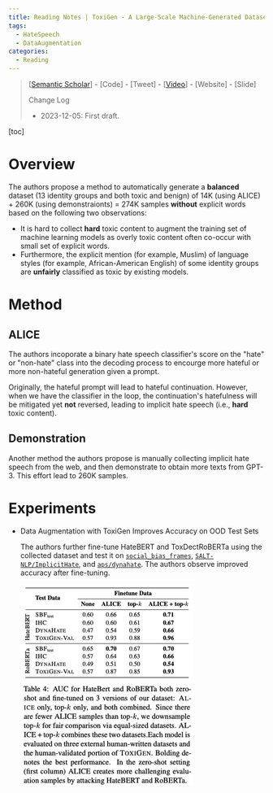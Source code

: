 ```yaml
---
title: Reading Notes | ToxiGen - A Large-Scale Machine-Generated Dataset for Adversarial and Implicit Hate Speech Detection
tags:
  - HateSpeech
  - DataAugmentation
categories:
  - Reading
---
```


> [[Semantic Scholar](https://www.semanticscholar.org/paper/ToxiGen%3A-A-Large-Scale-Machine-Generated-Dataset-Hartvigsen-Gabriel/382ba0c4452aab6ecdaf8a62d567bb3c4684e4f0)] - [Code] - [Tweet] - [[Video](https://aclanthology.org/2022.acl-long.234.mp4)] - [Website] - [Slide]
>
> Change Log
>
> -   2023-12-05: First draft.

[toc]

# Overview

The authors propose a method to automatically generate a **balanced** dataset (13 identity groups and both toxic and benign) of 14K (using ALICE) + 260K (using demonstraionts) = 274K samples **without** explicit words based on the following two observations:

-   It is hard to collect **hard** toxic content to augment the training set of machine learning models as overly toxic content often co-occur with small set of explicit words.
-   Furthermore, the explicit mention (for example, Muslim) of language styles (for example, African-American English) of some identity groups are **unfairly** classified as toxic by existing models.

# Method

## ALICE

The authors incoporate a binary hate speech classifier's score on the "hate" or "non-hate" class into the decoding process to encourge more hateful or more non-hateful generation given a prompt.

Originally, the hateful prompt will lead to hateful continuation. However, when we have the classifier in the loop, the continuation's hatefulness will be mitigated yet **not** reversed, leading to implicit hate speech (i.e., **hard** toxic content).

## Demonstration

Another method the authors propose is manually collecting implicit hate speech from the web, and then demonstrate to obtain more texts from GPT-3. This effort lead to 260K samples.

# Experiments

-   Data Augmentation with ToxiGen Improves Accuracy on OOD Test Sets

    The authors further fine-tune HateBERT and ToxDectRoBERTa using the collected dataset and test it on [`social_bias_frames`](https://huggingface.co/datasets/social_bias_frames), [`SALT-NLP/ImplicitHate`](https://huggingface.co/datasets/SALT-NLP/ImplicitHate), and [`aps/dynahate`](https://huggingface.co/datasets/aps/dynahate). The authors observe improved accuracy after fine-tuning.

    ![image-20231205224136646](https://raw.githubusercontent.com/guanqun-yang/remote-images/master/2023/12/upgit_20231205_1701834096.png)

    